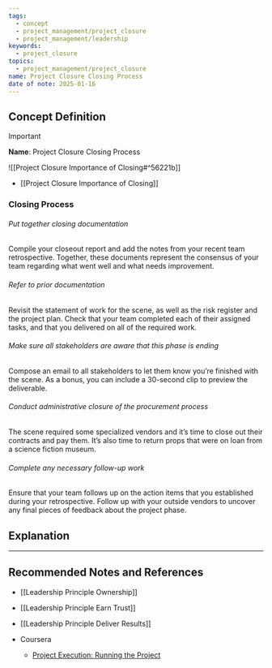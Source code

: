 ```yaml
---
tags:
  - concept
  - project_management/project_closure
  - project_management/leadership
keywords:
  - project_closure
topics:
  - project_management/project_closure
name: Project Closure Closing Process
date of note: 2025-01-16
---
```


## Concept Definition

>[!important]
>**Name**: Project Closure Closing Process

![[Project Closure Importance of Closing#^56221b]]

- [[Project Closure Importance of Closing]]
### Closing Process



###### Put together closing documentation

Compile your closeout report and add the notes from your recent team retrospective. Together, these documents represent the consensus of your team regarding what went well and what needs improvement.

###### Refer to prior documentation

Revisit the statement of work for the scene, as well as the risk register and the project plan. Check that your team completed each of their assigned tasks, and that you delivered on all of the required work.

###### Make sure all stakeholders are aware that this phase is ending

Compose an email to all stakeholders to let them know you’re finished with the scene. As a bonus, you can include a 30-second clip to preview the deliverable.

###### Conduct administrative closure of the procurement process

The scene required some specialized vendors and it’s time to close out their contracts and pay them. It’s also time to return props that were on loan from a science fiction museum.

###### Complete any necessary follow-up work

Ensure that your team follows up on the action items that you established during your retrospective. Follow up with your outside vendors to uncover any final pieces of feedback about the project phase.




## Explanation





-----------
##  Recommended Notes and References


- [[Leadership Principle Ownership]]
- [[Leadership Principle Earn Trust]]
- [[Leadership Principle Deliver Results]]


- Coursera
	- [Project Execution: Running the Project](https://www.coursera.org/learn/project-execution-google/home/welcome)